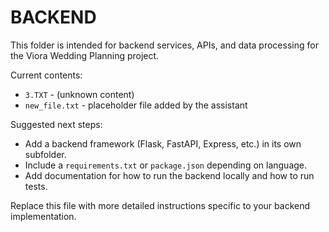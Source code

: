 # BACKEND

This folder is intended for backend services, APIs, and data processing for the Viora Wedding Planning project.

Current contents:

- `3.TXT` - (unknown content)
- `new_file.txt` - placeholder file added by the assistant

Suggested next steps:

- Add a backend framework (Flask, FastAPI, Express, etc.) in its own subfolder.
- Include a `requirements.txt` or `package.json` depending on language.
- Add documentation for how to run the backend locally and how to run tests.

Replace this file with more detailed instructions specific to your backend implementation.
